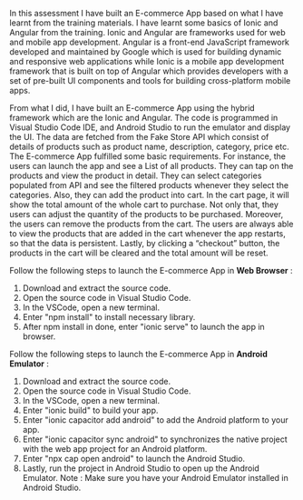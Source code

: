 In this assessment I have built an E-commerce App based on what I have learnt from the training materials. I have learnt some basics of Ionic and Angular from the training. Ionic and Angular are frameworks used for web and mobile app development. Angular is a front-end JavaScript framework developed and maintained by Google which is used for building dynamic and responsive web applications while Ionic is a mobile app development framework that is built on top of Angular which provides developers with a set of pre-built UI components and tools for building cross-platform mobile apps.

From what I did, I have built an E-commerce App using the hybrid framework which are the Ionic and Angular. The code is programmed in Visual Studio Code IDE, and Android Studio to run the emulator and display the UI. The data are fetched from the Fake Store API which consist of details of products such as product name, description, category, price etc. The E-commerce App fulfilled some basic requirements. For instance, the users can launch the app and see a List of all products. They can tap on the products and view the product in detail. They can select categories populated from API and see the filtered products whenever they select the categories. Also, they can add the product into cart. In the cart page, it will show the total amount of the whole cart to purchase. Not only that, they users can adjust the quantity of the products to be purchased. Moreover, the users can remove the products from the cart. The users are always able to view the products that are added in the cart whenever the app restarts, so that the data is persistent. Lastly, by clicking a “checkout” button, the products in the cart will be cleared and the total amount will be reset.

Follow the following steps to launch the E-commerce App in **Web Browser** :
1. Download and extract the source code.
2. Open the source code in Visual Studio Code.
3. In the VSCode, open a new terminal.
4. Enter "npm install" to install necessary library.
5. After npm install in done, enter "ionic serve" to launch the app in browser.

Follow the following steps to launch the E-commerce App in **Android Emulator** :
1. Download and extract the source code.
2. Open the source code in Visual Studio Code.
3. In the VSCode, open a new terminal.
4. Enter "ionic build" to build your app.
5. Enter "ionic capacitor add android" to add the Android platform to your app.
6. Enter "ionic capacitor sync android" to synchronizes the native project with the web app project for an Android platform.
7. Enter "npx cap open android" to launch the Android Studio.
8. Lastly, run the project in Android Studio to open up the Android Emulator.
Note : Make sure you have your Android Emulator installed in Android Studio. 
